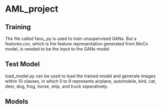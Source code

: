 # AML_project

## Training
The file called fans_.py is used to train unsupervised GANs. But a features.csv, which is the feature representation generated from MoCo model, is needed to be the input to the GANs model. 

## Test Model
load_model.py can be used to load the trained model and generate images within 10 classes, in which 0 to 9 represents airplane, automobile, bird, cat, deer, dog, frog, horse, ship, and truck seperatively. 

## Models

